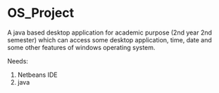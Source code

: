 # OS_Project
A java based desktop application for academic purpose (2nd year 2nd semester) which can access some desktop application, time, date and some other features of windows operating system.

Needs:
 1. Netbeans IDE
 2. java 

